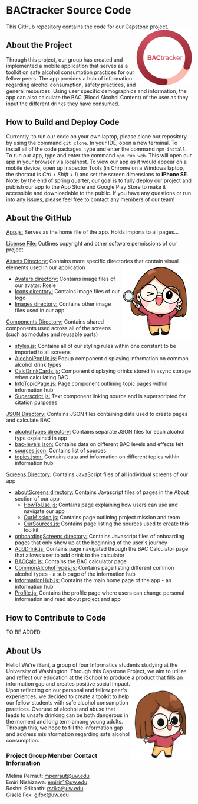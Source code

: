 # BACtracker Source Code
This GitHub repository contains the code for our Capstone project.
<img align="right" width="150" height="150" src="./assets/icons/BACtracker_logo.png">
## About the Project
Through this project, our group has created and implemented a mobile application that serves as a toolkit on safe alcohol consumption practices for our fellow peers. The app provides a hub of information regarding alcohol consumption, safety practices, and general resources. Using user specific demographics and information, the app can also calculate the BAC (Blood Alcohol Content) of the user as they input the different drinks they have consumed. 

## How to Build and Deploy Code
Currently, to run our code on your own laptop, please clone our repository by using the command `git clone`. In your IDE, open a new terminal. To install all of the code packages, type and enter the command `npm install`. To run our app, type and enter the command `npm run web`. This will open our app in your browser via localhost. To view our app as it would appear on a mobile device, open up Inspector Tools (in Chrome on a Windows laptop, the shortcut is _Ctrl + Shift + I_) and set the screen dimensions to **iPhone SE**. 
<br>
Note: by the end of spring quarter, our goal is to fully deploy our project and publish our app to the App Store and Google Play Store to make it accessible and downloadable to the public.
If you have any questions or run into any issues, please feel free to contact any members of our team!

## About the GitHub
[App.js:](./App.js) Serves as the home file of the app. Holds imports to all pages... 

[License File:](./LICENSE) Outlines copyright and other software permissions of our project. 

[Assets Directory:](./assets/) Contains more specific directories that contain visual elements used in our application
<img align="right" height="200" src="./assets/avatars/Curious_Rosie.png">
- [Avatars directory:](./assets/avatars/) Contains image files of our avatar: Rosie
- [Icons directory:](./assets/icons/) Contains image files of our logo
- [Images directory:](./assets/images/) Contains other image files used in our app

[Components Directory:](./components/) Contains shared components used across all of the screens (such as modules and reusable parts)
- [styles.js:](./components/styles.js) Contains all of our styling rules within one constant to be imported to all screens
- [AlcoholPopUp.js:](./components/AlcoholPopUp.js) Popup component displaying information on common alcohol drink types
- [CalcDrinkCards.js:](./components/CalcDrinkCards.js) Component displaying drinks stored in async storage when calculating BAC
- [InfoTopicPage.js:](./components/InfoTopicPage.js) Page component outlining topic pages within information hub
- [Superscript.js:](./components/Superscript.js) Text component linking source and is superscripted for citation purposes

[JSON Directory:](./json/) Contains JSON files containing data used to create pages and calculate BAC
- [alcoholtypes directory:](./json/alcoholtypes/) Contains separate JSON files for each alcohol type explained in app
- [bac-levels.json:](./json/bac-levels.json) Contains data on different BAC levels and effects felt
- [sources.json:](./json/sources.json) Contains list of sources
- [topics.json:](./json/topics.json) Contains data and information on different topics within information hub

[Screens Directory:](./screens/) Contains JavaScript files of all individual screens of our app
- [aboutScreens directory:](./screens/aboutScreens/) Contains Javascript files of pages in the About section of our app
    - [HowToUse.js:](./screens/aboutScreens/HowToUse.js) Contains page explaining how users can use and navigate our app
    - [OurMission.js:](./screens/aboutScreens/OurMission.js) Contains page outlining project mission and team
    - [OurSources.js:](./screens/aboutScreens/OurSources.js) Contains page listing the sources used to create this toolkit
- [onboardingScreens directory:](./screens/onboardingScreens/) Contains Javascript files of onboarding pages that only show up at the beginning of the user's journey
- [AddDrink.js:](./screens/AddDrink.js) Contains page navigated through the BAC Calculator page that allows user to add drink to the calculator
- [BACCalc.js:](./screens/BACCalc.js) Contains the BAC calculator page
- [CommonAlcoholTypes.js:](./screens/CommonAlcoholTypes.js) Contains page listing different common alcohol types - a sub page of the information hub
- [InformationHub.js:](./screens/InformationHub.js) Contains the main home page of the app - an information hub
- [Profile.js:](./screens/Profile.js) Contains the profile page where users can change personal information and read about project and app


## How to Contribute to Code
TO BE ADDED

## About Us
Hello! We're iBant, a group of four Informatics students studying at the University of Washington. Through this Capstone Project, we aim to utilize and reflect our education at the iSchool to produce a product that fills an information gap and creates positive social impact.<img align="right" height="200" src="./assets/avatars/Casual_Rosie.png"> 
<br>
Upon reflecting on our personal and fellow peer's experiences, we decided to create a toolkit to help our fellow students with safe alcohol consumption practices. Overuse of alcohol and abuse that leads to unsafe drinking can be both dangerous in the moment and long term among young adults. Through this, we hope to fill the information gap and address misinformation regarding safe alcohol consumption.

### Project Group Member Contact Information
Melina Perraut: mperraut@uw.edu
<br>
Emiri Nishizawa: emirin1@uw.edu
<br>
Roshni Srikanth: rsrika@uw.edu
<br>
Gisele Fox: gjfox@uw.edu
